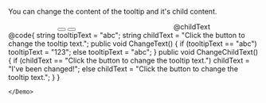 ﻿<Codebox Title="Changing">
    <Description>
        <p>You can change the content of the tooltip and it's child content.</p>
    </Description>
    <Demo>
        <div style="display:flex;justify-content:space-around">
            <div>
                <Button Label="Change Tooltip Text" OnClick="ChangeText" style="align-self:start"></Button>
                <Button Label="Change Child Text" OnClick="ChangeChildText"></Button>
            </div>
            <Tooltip>
                <Title>@tooltipText</Title>
                <ChildContent>
                    <span>@childText</span>
                </ChildContent>
            </Tooltip>
        </div>
        @code{
            string tooltipText = "abc";
            string childText = "Click the button to change the tooltip text.";
            public void ChangeText()
            {
                if (tooltipText == "abc")
                    tooltipText = "123";
                else
                    tooltipText = "abc";
            }
            public void ChangeChildText()
            {
                if (childText == "Click the button to change the tooltip text.")
                    childText = "I've been changed!";
                else
                    childText = "Click the button to change the tooltip text.";
            }
        }

    </Demo>
</Codebox>